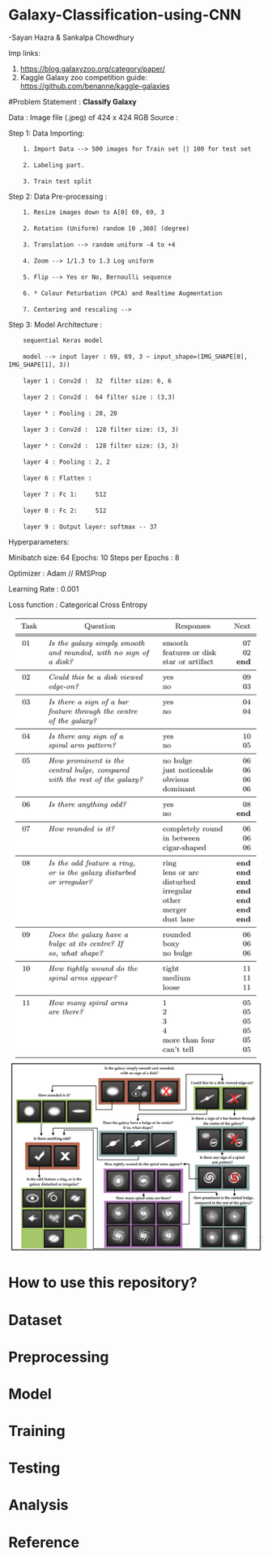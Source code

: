 # Galaxy-Classification-using-CNN

-Sayan Hazra & Sankalpa Chowdhury

Imp links:
1. https://blog.galaxyzoo.org/category/paper/
2. Kaggle Galaxy zoo competition guide: https://github.com/benanne/kaggle-galaxies


#Problem Statement :
**Classify Galaxy**

Data : Image file (.jpeg) of 424 x 424 RGB
Source : 

Step 1: Data Importing:  

        1. Import Data --> 500 images for Train set || 100 for test set
        
        2. Labeling part.
        
        3. Train test split

Step 2: Data Pre-processing :

        1. Resize images down to A[0] 69, 69, 3
        
        2. Rotation (Uniform) random [0 ,360] (degree)
        
        3. Translation --> random uniform -4 to +4
        
        4. Zoom --> 1/1.3 to 1.3 Log uniform
        
        5. Flip --> Yes or No, Bernoulli sequence
        
        6. * Colour Peturbation (PCA) and Realtime Augmentation
        
        7. Centering and rescaling --> 
        
Step 3: Model Architecture :

        sequential Keras model
        
        model --> input layer : 69, 69, 3 ~ input_shape=(IMG_SHAPE[0], IMG_SHAPE[1], 3))
        
        layer 1 : Conv2d :  32  filter size: 6, 6
        
        layer 2 : Conv2d :  64 filter size : (3,3)
        
        layer * : Pooling : 20, 20
        
        layer 3 : Conv2d :  128 filter size: (3, 3)
        
        layer * : Conv2d :  128 filter size: (3, 3)
        
        layer 4 : Pooling : 2, 2
        
        layer 6 : Flatten : 
        
        layer 7 : Fc 1:     512
        
        layer 8 : Fc 2:     512
        
        layer 9 : Output layer: softmax -- 37 
        
        
   
Hyperparameters: 

Minibatch size: 64
Epochs: 10
Steps per Epochs : 8

Optimizer : Adam // RMSProp

Learning Rate : 0.001

Loss function : Categorical Cross Entropy


![img1](Images/Decisiontree.PNG)
![img2](Images/Decisiontree2.PNG)

# **How to use this repository?**

# **Dataset**

# **Preprocessing**

# **Model**

# **Training**

# **Testing**

# **Analysis**

# **Reference**
